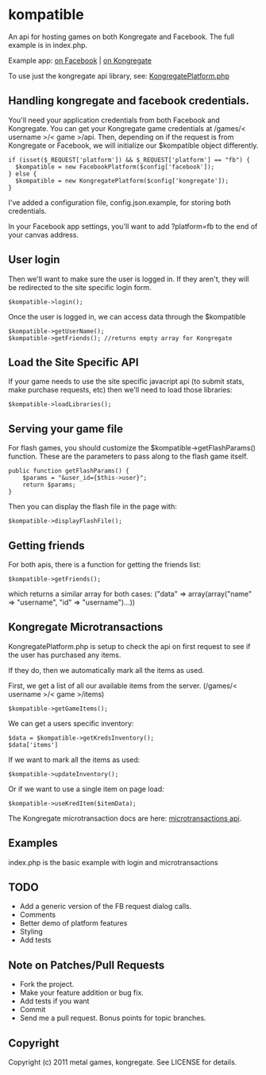 # kompatible

An api for hosting games on both Kongregate and Facebook. The full example is in index.php.

Example app:
[on Facebook](http://apps.facebook.com/kongregate_example/)  |  [on Kongregate](http://www.kongregate.com/games/towski/facebook-example)

To use just the kongregate api library, see: [KongregatePlatform.php](kompatible/blob/master/KongregatePlatform.php)

## Handling kongregate and facebook credentials.

You'll need your application credentials from both Facebook and Kongregate. You can get your Kongregate game credentials at /games/< username >/< game >/api. Then, depending on if the request is from Kongregate or Facebook, we will initialize our $kompatible object differently. 

    if (isset($_REQUEST['platform']) && $_REQUEST['platform'] == "fb") {
      $kompatible = new FacebookPlatform($config['facebook']);	
    } else {
      $kompatible = new KongregatePlatform($config['kongregate']);
    }
    
I've added a configuration file, config.json.example, for storing both credentials. 

In your Facebook app settings, you'll want to add ?platform=fb to the end of your canvas address.

## User login

Then we'll want to make sure the user is logged in. If they aren't, they will be redirected to the site specific login form.

    $kompatible->login();
    
Once the user is logged in, we can access data through the $kompatible

    $kompatible->getUserName();
    $kompatible->getFriends(); //returns empty array for Kongregate

## Load the Site Specific API

If your game needs to use the site specific javacript api (to submit stats, make purchase requests, etc) then we'll need to load those libraries:

    $kompatible->loadLibraries();

## Serving your game file

For flash games, you should customize the $kompatible->getFlashParams() function. These are the parameters to pass along to the flash game itself.

    public function getFlashParams() {
    	$params = "&user_id={$this->user}";
    	return $params;
    }

Then you can display the flash file in the page with:

    $kompatible->displayFlashFile();
    
## Getting friends

For both apis, there is a function for getting the friends list:

    $kompatible->getFriends();
    
which returns a similar array for both cases: ("data" => array(array("name" => "username", "id" => "username")...))

## Kongregate Microtransactions 

KongregatePlatform.php is setup to check the api on first request to see if the user has purchased any items. 

If they do, then we automatically mark all the items as used.

First, we get a list of all our available items from the server. (/games/< username >/< game >/items)

    $kompatible->getGameItems();

We can get a users specific inventory:

    $data = $kompatible->getKredsInventory();
    $data['items']
    
If we want to mark all the items as used:

    $kompatible->updateInventory();

Or if we want to use a single item on page load:
    
    $kompatible->useKredItem($itemData);

The Kongregate microtransaction docs are here: [microtransactions api](http://www.kongregate.com/developer_center/docs/microtransaction-client-api "Transaction API Docs").

## Examples

index.php is the basic example with login and microtransactions

## TODO

* Add a generic version of the FB request dialog calls.
* Comments
* Better demo of platform features
* Styling
* Add tests

## Note on Patches/Pull Requests

* Fork the project.
* Make your feature addition or bug fix.
* Add tests if you want
* Commit
* Send me a pull request. Bonus points for topic branches.

## Copyright

Copyright (c) 2011 metal games, kongregate. See LICENSE for details.


